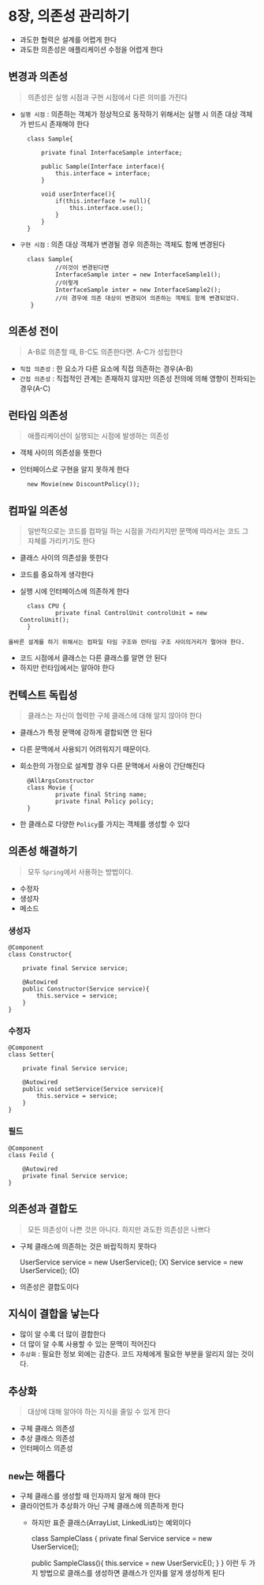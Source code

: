 # 8장, 의존성 관리하기
* 과도한 협력은 설계를 어렵게 한다
* 과도한 의존성은 애플리케이션 수정을 어렵게 한다

## 변경과 의존성
> 의존성은 실행 시점과 구현 시점에서 다른 의미를 가진다

* `실행 시점` : 의존하는 객체가 정상적으로 동작하기 위해서는 실행 시 의존 대상 객체가 반드시 존재해야 한다


        class Sample{

            private final InterfaceSample interface;
    
            public Sample(Interface interface){
                this.interface = interface;
            }

            void userInterface(){
                if(this.interface != null){
                    this.interface.use();
                }
            }
        }

* `구현 시점` : 의존 대상 객체가 변경될 경우 의존하는 객체도 함께 변경된다




        class Sample{
                //이것이 변경된다면
                InterfaceSample inter = new InterfaceSample1();
                //이렇게
                InterfaceSample inter = new InterfaceSample2();
                //이 경우에 의존 대상이 변경되어 의존하는 객체도 함께 변경되었다.
         }

## 의존성 전이
> A-B로 의존할 때, B-C도 의존한다면. A-C가 성립한다

* `직접 의존성` : 한 요소가 다른 요소에 직접 의존하는 경우(A-B)
* `간접 의존성` : 직접적인 관계는 존재하지 않지만 의존성 전의에 의해 영향이 전파되는 경우(A-C)

## 런타임 의존성
> 애플리케이션이 실행되는 시점에 발생하는 의존성
* 객체 사이의 의존성을 뜻한다
* 인터페이스로 구현을 알지 못하게 한다


    
        new Movie(new DiscountPolicy());

## 컴파일 의존성
> 일반적으로는 코드를 컴파일 하는 시점을 가리키지만 문맥에 따라서는 코드 그 자체를 가리키기도 한다
* 클래스 사이의 의존성을 뜻한다
* 코드를 중요하게 생각한다
* 실행 시에 인터페이스에 의존하게 한다




        class CPU {
                private final ControlUnit controlUnit = new ControlUnit();
        }
    

``올바른 설계를 하기 위해서는 컴파일 타임 구조와 런타임 구조 사이의거리가 멀어야 한다.``
* 코드 시점에서 클래스는 다른 클래스를 알면 안 된다
* 하지만 런타임에서는 알아야 한다

## 컨텍스트 독립성
> 클래스는 자신이 협력한 구체 클래스에 대해 알지 않아야 한다
* 클래스가 특정 문맥에 강하게 결합되면 안 된다
* 다른 문맥에서 사용되기 어려워지기 때문이다.
* 회소한의 가정으로 설계할 경우 다른 문맥에서 사용이 간단해진다



    
        @AllArgsConstructor
        class Movie {
                private final String name;
                private final Policy policy;
        }
* 한 클래스로 다양한 `Policy`를 가지는 객체를 생성할 수 있다
      
## 의존성 해결하기
> 모두 `Spring`에서 사용하는 방법이다.
* 수정자
* 생성자
* 메소드

### 생성자
    @Component
    class Constructor{

        private final Service service;
        
        @Autowired
        public Constructor(Service service){
            this.service = service;
        }
    }
### 수정자
    @Component
    class Setter{
        
        private final Service service;
    
        @Autowired
        public void setService(Service service){
            this.service = service;
        }
    }
### 필드
    @Component
    class Feild {
    
        @Autowired
        private final Service service;
    }
## 의존성과 결합도
> 모든 의존성이 나쁜 것은 아니다. 하지만 과도한 의존성은 나쁘다
* 구체 클래스에 의존하는 것은 바랍직하지 못하다


    UserService service =  new UserService(); (X)
    Service service = new UserService(); (O)

* 의존성은 결합도이다

## 지식이 결합을 낳는다
* 많이 알 수록 더 많이 결합한다
* 더 많이 알 수록 사용할 수 있는 문맥이 적어진다
* `추상화` : 필요한 정보 외에는 감춘다. 코드 자체에게 필요한 부분을 알리지 않는 것이다.

## 추상화
> 대상에 대해 알아야 하는 지식을 줄일 수 있게 한다

* 구체 클래스 의존성
* 추상 클래스 의존성
* 인터페이스 의존성


## `new`는 해롭다
* 구체 클래스를 생성할 때 인자까지 알게 해야 한다
* 클라이언트가 추상화가 아닌 구체 클래스에 의존하게 한다
  * 하지만 표준 클래스(ArrayList, LinkedList)는 예외이다


    class SampleClass {
      private final Service service = new UserService();

      public SampleClass(){
        this.service = new UserServicE();
      }
    }
이런 두 가지 방법으로 클래스를 생성하면 클래스가 인자를 알게 생성하게 된다

